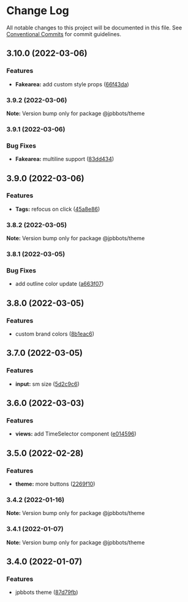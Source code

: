 # Change Log

All notable changes to this project will be documented in this file.
See [Conventional Commits](https://conventionalcommits.org) for commit guidelines.

## 3.10.0 (2022-03-06)


### Features

* **Fakearea:** add custom style props ([66f43da](https://github.com/JPBBots/theme/commit/66f43da301f5e38f9a49d9e31911fd1e913bd641))



### 3.9.2 (2022-03-06)

**Note:** Version bump only for package @jpbbots/theme





### 3.9.1 (2022-03-06)


### Bug Fixes

* **Fakearea:** multiline support ([83dd434](https://github.com/JPBBots/theme/commit/83dd43478b49e66afbf8768a415c4496bc8ef181))



## 3.9.0 (2022-03-06)


### Features

* **Tags:** refocus on click ([45a8e86](https://github.com/JPBBots/theme/commit/45a8e86ad3631a6c37dd3c505e1f5f01c14591e4))



### 3.8.2 (2022-03-05)

**Note:** Version bump only for package @jpbbots/theme





### 3.8.1 (2022-03-05)


### Bug Fixes

* add outline color update ([a663f07](https://github.com/JPBBots/theme/commit/a663f0782f72ab5401d6be86103e2ca02fcab410))



## 3.8.0 (2022-03-05)


### Features

* custom brand colors ([8b1eac6](https://github.com/JPBBots/theme/commit/8b1eac63dcee376d791a9a3421cae96076fce630))



## 3.7.0 (2022-03-05)


### Features

* **input:** sm size ([5d2c9c6](https://github.com/JPBBots/theme/commit/5d2c9c6d7d55cb92472e399f519d1f39761eef17))



## 3.6.0 (2022-03-03)


### Features

* **views:** add TimeSelector component ([e014596](https://github.com/JPBBots/theme/commit/e014596a1a73419c7810950ba6bfabedfe78a04a))



## 3.5.0 (2022-02-28)


### Features

* **theme:** more buttons ([2269f10](https://github.com/JPBBots/theme/commit/2269f1050773dd57627f9e434320753b412baab9))



### 3.4.2 (2022-01-16)

**Note:** Version bump only for package @jpbbots/theme





### 3.4.1 (2022-01-07)

**Note:** Version bump only for package @jpbbots/theme





## 3.4.0 (2022-01-07)


### Features

* jpbbots theme ([87d79fb](https://github.com/JPBBots/theme/commit/87d79fb1245b4ad7496a40f5807983e843ca5c70))
